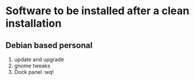 # Software to be installed after a clean installation
## Debian based personal
1. update and upgrade
2. gnome tweaks
3. Dock panel
:wq!


